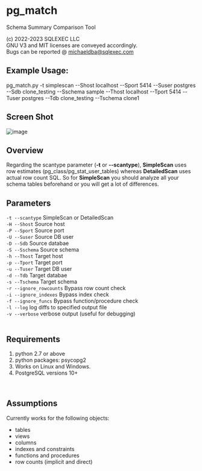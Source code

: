 # pg_match
Schema Summary Comparison Tool

(c) 2022-2023 SQLEXEC LLC
<br/>
GNU V3 and MIT licenses are conveyed accordingly.
<br/>
Bugs can be reported @ michaeldba@sqlexec.com

## Example Usage:
pg_match.py -t simplescan --Shost localhost --Sport 5414 --Suser postgres --Sdb clone_testing --Sschema sample --Thost localhost --Tport 5414 --Tuser postgres --Tdb clone_testing --Tschema clone1

## Screen Shot

![image](https://user-images.githubusercontent.com/12436545/187948655-a1717907-646a-4464-8756-561f5f23e830.png)

## Overview
Regarding the scantype parameter (**-t** or **--scantype**), **SimpleScan** uses row estimates (pg_class/pg_stat_user_tables) whereas **DetailedScan** uses actual row count SQL. So for **SimpleScan** you should analyze all your schema tables beforehand or you will get a lot of differences.

## Parameters

`-t --scantype`          SimpleScan or DetailedScan 
<br/>
`-H --Shost`            Source host
<br/>
`-P --Sport`            Source port
<br/>
`-U --Suser`            Source DB user
<br/>
`-D --Sdb`              Source databae
<br/>
`-S --Sschema`          Source schema
<br/>
`-h --Thost`            Target host
<br/>
`-p --Tport`            Target port
<br/>
`-u --Tuser`            Target DB user
<br/>
`-d --Tdb`              Target databae
<br/>
`-s --Tschema`          Target schema
<br/>
`-r --ignore_rowcounts` Bypass row count check
<br/>
`-i --ignore_indexes`   Bypass index check
<br/>
`-f --ignore_funcs`     Bypass function/procedure check
<br/>
`-l --log`              log diffs to specified output file
<br/>
`-v --verbose`          verbose output (useful for debugging)
<br/>
<br/>

## Requirements
1. python 2.7 or above
2. python packages: psycopg2
3. Works on Linux and Windows.
4. PostgreSQL versions 10+
<br/>

## Assumptions
Currently works for the following objects:
* tables
* views
* columns
* indexes and constraints
* functions and procedures
* row counts (implicit and direct)

